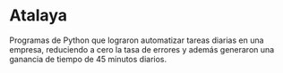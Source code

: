 # Atalaya
Programas de Python que lograron automatizar tareas diarias en una empresa, reduciendo a cero la tasa de errores y además generaron una ganancia de tiempo de 45 minutos diarios.
